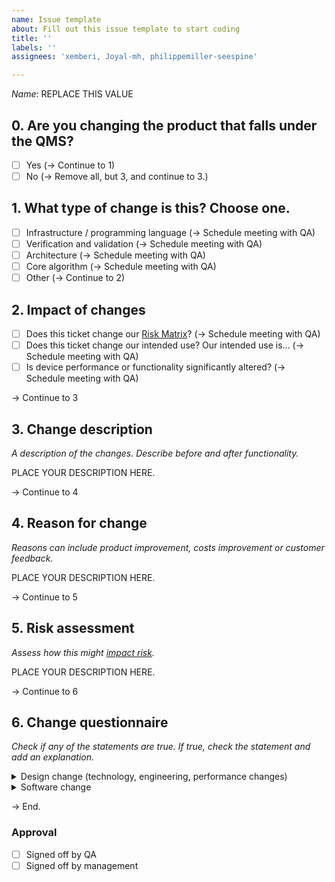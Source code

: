 ```yaml
---
name: Issue template
about: Fill out this issue template to start coding
title: ''
labels: ''
assignees: 'xemberi, Joyal-mh, philippemiller-seespine'

---
```


*Name*: <!---QMSTag:Name:Start--->REPLACE THIS VALUE<!---QMSTag:Name:End--->

<!---QMSTag:DesignControl:Start--->
## 0. Are you changing the product that falls under the QMS?
- [ ] Yes (-> Continue to 1)
- [ ] No (-> Remove all, but 3, and continue to 3.)

## 1. What type of change is this? Choose one.
- [ ] Infrastructure / programming language (-> Schedule meeting with QA)
- [ ] Verification and validation (-> Schedule meeting with QA)
- [ ] Architecture (-> Schedule meeting with QA)
- [ ] Core algorithm (-> Schedule meeting with QA)
- [ ] Other (-> Continue to 2)

## 2. Impact of changes
- [ ] Does this ticket change our [Risk Matrix](https://drive.google.com/file/d/1FU75q1N5YYBL8HDRbQIrOO1lzGUQP8j9/view)? (-> Schedule meeting with QA)
- [ ] Does this ticket change our intended use? Our intended use is... (-> Schedule meeting with QA)
- [ ] Is device performance or functionality significantly altered? (-> Schedule meeting with QA)
<!---QMSTag:DesignControl:End--->

-> Continue to 3

## 3. Change description
*A description of the changes. Describe before and after functionality.*

<!---QMSTag:Change:Start--->PLACE YOUR DESCRIPTION HERE.<!---QMSTag:Change:End--->

-> Continue to 4

## 4. Reason for change
*Reasons can include product improvement, costs improvement or customer feedback.*

<!---QMSTag:Reason:Start--->PLACE YOUR DESCRIPTION HERE.<!---QMSTag:Reason:End--->

-> Continue to 5

## 5. Risk assessment
*Assess how this might [impact risk](https://drive.google.com/file/d/1FU75q1N5YYBL8HDRbQIrOO1lzGUQP8j9/view).*

<!---QMSTag:Risk:Start--->PLACE YOUR DESCRIPTION HERE.<!---QMSTag:Risk:End--->

-> Continue to 6

## 6. Change questionnaire
*Check if any of the statements are true. If true, check the statement and add an explanation.*
<!---QMSTag:Questionnaire:Start--->
<details>
  <summary>Design change (technology, engineering, performance changes)</summary>

  - [ ] B1 – Does the change affect indications, contraindication or warnings or precautions?
  - [ ] B2 – Is it any other change in design such as: performance specifications, wireless communications, components or accessories, patient/user interface/environmental specifications?
  - [ ] B2.1 – Does the change significantly affect the use of the device?
  - [ ] B2.2 – Does a risk assessment identify any new or significantly modified risks?
  - [ ] B2.3 – Is clinical data necessary?
  - [ ] B2.4 – Were any unexpected issues encountered with Verification and/or Validation activities that could affect safety & effectiveness of the device?

</details>
<details>
  <summary>Software change</summary>

  - [ ] E1 – Does the change in software modify an algorithm or does it impact the way the data is read and interpreted such that it impacts/alters the diagnosis or therapy delivered?
  - [ ] E2 – Is the change made solely to strengthen cybersecurity and does not have any other impact on the software or device?
  - [ ] E3 – Is the change made solely to return the system into specification of the most recently cleared device?
  - [ ] E4 – What are the impacts of any changes to risks associated with use of the device and the impacts of any changes to the risk controls for the device?
  - [ ] E4.1 – Does the change introduce a new risk or modify an existing risk that could result in significant harm and that is not effectively mitigated in the most recently cleared device?
  - [ ] E4.2 – Does the change create or necessitate a new risk control measure or a modification of an existing risk control measure for a hazardous situation that could result in significant harm?
  - [ ] E5 – Could the change significantly affect clinical functionality or performance specifications or control of the device that are directly associated with the diagnosis or intended use of the device?
  - [ ] E6 – Does the change in software introduce or remove an alarm function, and a response to the new alarm may change the treatment of the patient in comparison to the previous version of the software?
  - [ ] E7 – Does the change in software correct an error for which there is a safety risk to the patient if the error is not fixed?
  - [ ] E8 – Does the change only introduce non-therapeutic and nondiagnostic features (e.g. printing, faxing, reporting format) or disables a feature that does not interact with other features?
  - [ ] E9 – Does the change in software only modify the user interface in appearance with negligible risk of impacting diagnosis or therapy delivered?
  - [ ] E10 – Is it a change to the infrastructure of the software?
  - [ ] E11 – Is it a change to the architecture of the software, including change to a new OS, new hardware platform and new middleware?
  - [ ] E12 – Is it a change to a ‘Core algorithm’ such that it can directly impact or contribute to the device’s intended use?
  - [ ] E13 – Are there any ‘re-engineering’ or ‘refactoring’ changes?

</details>
<!---QMSTag:Questionnaire:End--->

-> End.

### Approval
<!---QMSTag:Approval:Start--->
- [ ] Signed off by QA
- [ ] Signed off by management
<!---QMSTag:Approval:End--->